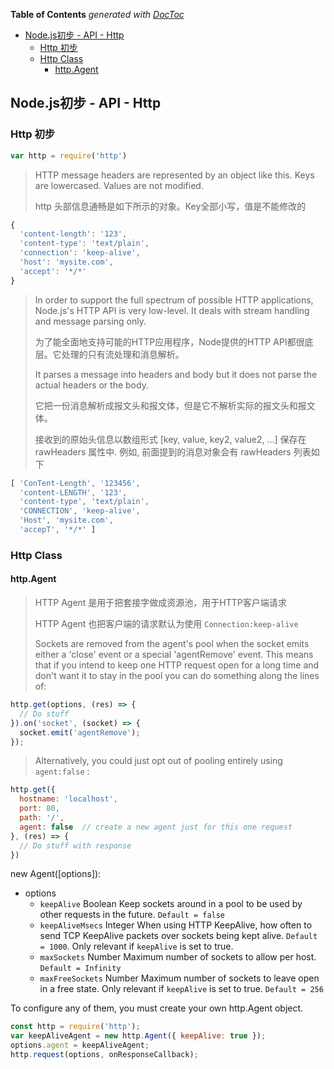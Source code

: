 <!-- START doctoc generated TOC please keep comment here to allow auto update -->
<!-- DON'T EDIT THIS SECTION, INSTEAD RE-RUN doctoc TO UPDATE -->
**Table of Contents**  *generated with [DocToc](https://github.com/thlorenz/doctoc)*

- [Node.js初步 - API - Http](#nodejs%E5%88%9D%E6%AD%A5---api---http)
  - [Http 初步](#http-%E5%88%9D%E6%AD%A5)
  - [Http Class](#http-class)
    - [http.Agent](#httpagent)

<!-- END doctoc generated TOC please keep comment here to allow auto update -->

## Node.js初步 - API - Http

### Http 初步

```js
var http = require('http')
```

> HTTP message headers are represented by an object like this. Keys are lowercased. Values are not modified.
> 
> http 头部信息通畅是如下所示的对象。Key全部小写，值是不能修改的

```js
{ 
  'content-length': '123',
  'content-type': 'text/plain',
  'connection': 'keep-alive',
  'host': 'mysite.com',
  'accept': '*/*' 
}
```

> In order to support the full spectrum of possible HTTP applications, Node.js's HTTP API is very low-level. It deals with stream handling and message parsing only. 
> 
> 为了能全面地支持可能的HTTP应用程序，Node提供的HTTP API都很底层。它处理的只有流处理和消息解析。
> 
> It parses a message into headers and body but it does not parse the actual headers or the body.
> 
> 它把一份消息解析成报文头和报文体，但是它不解析实际的报文头和报文体。
> 
> 接收到的原始头信息以数组形式 [key, value, key2, value2, ...] 保存在 rawHeaders 属性中. 例如, 前面提到的消息对象会有 rawHeaders 列表如下

```js
[ 'ConTent-Length', '123456',
  'content-LENGTH', '123',
  'content-type', 'text/plain',
  'CONNECTION', 'keep-alive',
  'Host', 'mysite.com',
  'accepT', '*/*' ]
```

### Http Class

#### http.Agent

> HTTP Agent 是用于把套接字做成资源池，用于HTTP客户端请求
> 
> HTTP Agent 也把客户端的请求默认为使用 `Connection:keep-alive`
> 
> Sockets are removed from the agent's pool when the socket emits either a 'close' event or a special 'agentRemove' event. This means that if you intend to keep one HTTP request open for a long time and don't want it to stay in the pool you can do something along the lines of:

```js
http.get(options, (res) => {
  // Do stuff
}).on('socket', (socket) => {
  socket.emit('agentRemove');
});
```
> Alternatively, you could just opt out of pooling entirely using `agent:false` :

```js
http.get({
  hostname: 'localhost',
  port: 80,
  path: '/',
  agent: false  // create a new agent just for this one request
}, (res) => {
  // Do stuff with response
})
```
new Agent([options]):

- options
	- `keepAlive` Boolean Keep sockets around in a pool to be used by other requests in the future. `Default = false`
	- `keepAliveMsecs` Integer When using HTTP KeepAlive, how often to send TCP KeepAlive packets over sockets being kept alive. `Default = 1000`. Only relevant if `keepAlive` is set to true.
	- `maxSockets` Number Maximum number of sockets to allow per host. `Default = Infinity`
	- `maxFreeSockets` Number Maximum number of sockets to leave open in a free state. Only relevant if `keepAlive` is set to true. `Default = 256`

To configure any of them, you must create your own http.Agent object.

```js
const http = require('http');
var keepAliveAgent = new http.Agent({ keepAlive: true });
options.agent = keepAliveAgent;
http.request(options, onResponseCallback);
```
